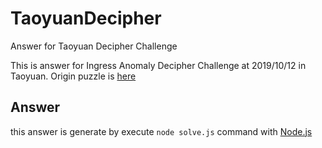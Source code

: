 # TaoyuanDecipher
Answer for Taoyuan Decipher Challenge

This is answer for Ingress Anomaly Decipher Challenge at 2019/10/12 in Taoyuan.
Origin puzzle is [here](https://storage.googleapis.com/ingress-internal-event-data/nemesis-umbra/decipher/taoyuantaiwan/taoyuantaiwan-minicipher-listing_90ceb3b4-6beb-585a-a01b-06d5649d4c8d.html)

## Answer
this answer is generate by execute `node solve.js` command with [Node.js](https://nodejs.org/en/)

